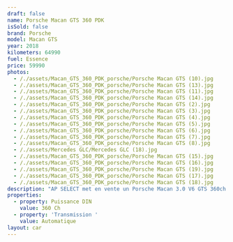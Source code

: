 ```yaml
---
draft: false
name: Porsche Macan GTS 360 PDK
isSold: false
brand: Porsche
model: Macan GTS
year: 2018
kilometers: 64990
fuel: Essence
price: 59990
photos:
  - /./assets/Macan_GTS_360_PDK_porsche/Porsche Macan GTS (10).jpg
  - /./assets/Macan_GTS_360_PDK_porsche/Porsche Macan GTS (13).jpg
  - /./assets/Macan_GTS_360_PDK_porsche/Porsche Macan GTS (11).jpg
  - /./assets/Macan_GTS_360_PDK_porsche/Porsche Macan GTS (14).jpg
  - /./assets/Macan_GTS_360_PDK_porsche/Porsche Macan GTS (2).jpg
  - /./assets/Macan_GTS_360_PDK_porsche/Porsche Macan GTS (3).jpg
  - /./assets/Macan_GTS_360_PDK_porsche/Porsche Macan GTS (4).jpg
  - /./assets/Macan_GTS_360_PDK_porsche/Porsche Macan GTS (5).jpg
  - /./assets/Macan_GTS_360_PDK_porsche/Porsche Macan GTS (6).jpg
  - /./assets/Macan_GTS_360_PDK_porsche/Porsche Macan GTS (7).jpg
  - /./assets/Macan_GTS_360_PDK_porsche/Porsche Macan GTS (8).jpg
  - /./assets/Mercedes GLC/Mercedes GLC (18).jpg
  - /./assets/Macan_GTS_360_PDK_porsche/Porsche Macan GTS (15).jpg
  - /./assets/Macan_GTS_360_PDK_porsche/Porsche Macan GTS (16).jpg
  - /./assets/Macan_GTS_360_PDK_porsche/Porsche Macan GTS (19).jpg
  - /./assets/Macan_GTS_360_PDK_porsche/Porsche Macan GTS (17).jpg
  - /./assets/Macan_GTS_360_PDK_porsche/Porsche Macan GTS (18).jpg
description: "AP SELECT met en vente un Porsche Macan 3.0 V6 GTS 360ch PDK.\n\nModèle du 04/2018 avec 64900km.\n\nCouleur Volcano grey metallic, intérieur Cuir / Alcantara entendu noir avec surpiqûres grise.\n\nPack GTS Alcantara intérieur.\n\nVéhicule carte grise France \U0001F1EB\U0001F1F7.\n\nLe véhicule est en parfait état avec carnet complet Porsche et historique suivi.\n\nVendu avec une garantie 6 mois.\n\nLes pneus et freins sont en parfait état.\n\nLe CT est a jour.\n\nÉquipements et options :\n- Boîte PDK\n- Pack GTS alcantara\n- Toit panoramique vitré\n- Freinage sport étriers rouge\n- Pack Chrono plus\n- Echappement sport PSE\n- Suspensions PASM+\n- Jantes 21\" Turbo\n- Intérieur Cuir entendu\n- Pack intérieur alu\n- Sono BOSE\n- Sièges Sport électrique 4 voies\n- Volant Sport + multifonctions\n- Coffre électrique\n- Chauffage auxiliaire par télécommande\n- Phares PDLS +\n- Projecteurs de jour à LED\n- Fond de compteur gris quartz\n- Sièges chauffants\n- Écussons GTS sur les appuis tête\n- Régulateur de vitesse\n- Caméra de recul\n- Aide au stationnement AV / AR\n- Affichage multifonctions plus\n- Climatisation\n- Éclairage et essuie-glaces automatique\n- Rétroviseurs électriques et chauffants\n- Rétroviseurs int / ext Electrochrome\n- Éclairage d’ambiance\n\nDisponible et visible sur RDV pour acheteur sérieux.\n\nPossibilité d'une garantie 3, 6 ou 12 mois en supplément.\n\nRéalisation des démarches d'immatriculation.\n\nAP SELECT c'est des solutions de courtage et conciergerie sur mesure pour profiter librement de sa passion et de son patrimoine.\n\nPrenez le volant, AP SELECT s'occupe du reste."
properties:
  - property: Puissance DIN
    value: 360 Ch
  - property: 'Transmission '
    value: Automatique
layout: car
---
```


